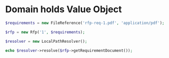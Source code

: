 # Domain holds Value Object 

```php
$requirements = new FileReference('rfp-req-1.pdf', 'application/pdf');

$rfp = new Rfp('1', $requirements);

$resolver = new LocalPathResolver();

echo $resolver->resolve($rfp->getRequirementDocument());
```